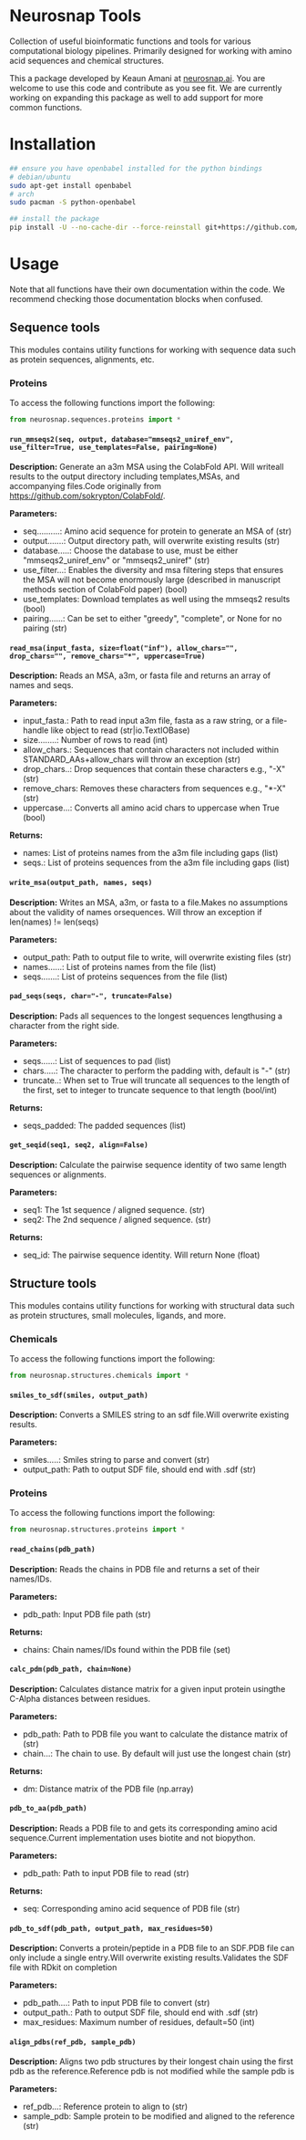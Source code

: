 # Neurosnap Tools
Collection of useful bioinformatic functions and tools for various computational biology pipelines. Primarily designed for working with amino acid sequences and chemical structures.

This a package developed by Keaun Amani at [neurosnap.ai](https://neurosnap.ai/). You are welcome to use this code and contribute as you see fit. We are currently working on expanding this package as well to add support for more common functions.

# Installation
```sh
## ensure you have openbabel installed for the python bindings
# debian/ubuntu
sudo apt-get install openbabel
# arch
sudo pacman -S python-openbabel

## install the package
pip install -U --no-cache-dir --force-reinstall git+https://github.com/KeaunAmani/neurosnap.git
```

# Usage
Note that all functions have their own documentation within the code. We recommend checking those documentation blocks when confused.

## Sequence tools
This modules contains utility functions for working with sequence data such as protein sequences, alignments, etc.

### Proteins
To access the following functions import the following:
```py
from neurosnap.sequences.proteins import *
```

#### `run_mmseqs2(seq, output, database="mmseqs2_uniref_env", use_filter=True, use_templates=False, pairing=None)`

**Description:**
Generate an a3m MSA using the ColabFold API. Will writeall results to the output directory including templates,MSAs, and accompanying files.Code originally from https://github.com/sokrypton/ColabFold/.

**Parameters:**
- seq..........: Amino acid sequence for protein to generate an MSA of (str)
- output.......: Output directory path, will overwrite existing results (str)
- database.....: Choose the database to use, must be either "mmseqs2_uniref_env" or "mmseqs2_uniref" (str)
- use_filter...: Enables the diversity and msa filtering steps that ensures the MSA will not become enormously large (described in manuscript methods section of ColabFold paper) (bool)
- use_templates: Download templates as well using the mmseqs2 results (bool)
- pairing......: Can be set to either "greedy", "complete", or None for no pairing (str)

#### `read_msa(input_fasta, size=float("inf"), allow_chars="", drop_chars="", remove_chars="*", uppercase=True)`

**Description:**
Reads an MSA, a3m, or fasta file and returns an array of names and seqs.

**Parameters:**
- input_fasta.: Path to read input a3m file, fasta as a raw string, or a file-handle like object to read (str|io.TextIOBase)
- size........: Number of rows to read (int)
- allow_chars.: Sequences that contain characters not included within STANDARD_AAs+allow_chars will throw an exception (str)
- drop_chars..: Drop sequences that contain these characters e.g., "-X" (str)
- remove_chars: Removes these characters from sequences e.g., "*-X" (str)
- uppercase...: Converts all amino acid chars to uppercase when True (bool)

**Returns:**
- names: List of proteins names from the a3m file including gaps (list<str>)
- seqs.: List of proteins sequences from the a3m file including gaps (list<str>)

#### `write_msa(output_path, names, seqs)`

**Description:**
Writes an MSA, a3m, or fasta to a file.Makes no assumptions about the validity of names orsequences. Will throw an exception if len(names) != len(seqs)

**Parameters:**
- output_path: Path to output file to write, will overwrite existing files (str)
- names......: List of proteins names from the file (list<str>)
- seqs.......: List of proteins sequences from the file (list<str>)

#### `pad_seqs(seqs, char="-", truncate=False)`

**Description:**
Pads all sequences to the longest sequences lengthusing a character from the right side.

**Parameters:**
- seqs......: List of sequences to pad (list<str>)
- chars.....: The character to perform the padding with, default is "-" (str)
- truncate..: When set to True will truncate all sequences to the length of the first, set to integer to truncate sequence to that length (bool/int)

**Returns:**
- seqs_padded: The padded sequences (list<str>)

#### `get_seqid(seq1, seq2, align=False)`

**Description:**
Calculate the pairwise sequence identity of two same length sequences or alignments.

**Parameters:**
- seq1: The 1st sequence / aligned sequence. (str)
- seq2: The 2nd sequence / aligned sequence. (str)

**Returns:**
- seq_id: The pairwise sequence identity. Will return None  (float)


## Structure tools
This modules contains utility functions for working with structural data such as protein structures, small molecules, ligands, and more.

### Chemicals
To access the following functions import the following:
```py
from neurosnap.structures.chemicals import *
```

#### `smiles_to_sdf(smiles, output_path)`

**Description:**
Converts a SMILES string to an sdf file.Will overwrite existing results.

**Parameters:**
- smiles.....: Smiles string to parse and convert (str)
- output_path: Path to output SDF file, should end with .sdf (str)


### Proteins
To access the following functions import the following:
```py
from neurosnap.structures.proteins import *
```

#### `read_chains(pdb_path)`

**Description:**
Reads the chains in PDB file and returns a set of their names/IDs.

**Parameters:**
- pdb_path: Input PDB file path (str)

**Returns:**
- chains: Chain names/IDs found within the PDB file (set<str>)

#### `calc_pdm(pdb_path, chain=None)`

**Description:**
Calculates distance matrix for a given input protein usingthe C-Alpha distances between residues.

**Parameters:**
- pdb_path: Path to PDB file you want to calculate the distance matrix of (str)
- chain...: The chain to use. By default will just use the longest chain (str)

**Returns:**
- dm: Distance matrix of the PDB file (np.array)

#### `pdb_to_aa(pdb_path)`

**Description:**
Reads a PDB file to and gets its corresponding amino acid sequence.Current implementation uses biotite and not biopython.

**Parameters:**
- pdb_path: Path to input PDB file to read (str)

**Returns:**
- seq: Corresponding amino acid sequence of PDB file (str)

#### `pdb_to_sdf(pdb_path, output_path, max_residues=50)`

**Description:**
Converts a protein/peptide in a PDB file to an SDF.PDB file can only include a single entry.Will overwrite existing results.Validates the SDF file with RDkit on completion

**Parameters:**
- pdb_path....: Path to input PDB file to convert (str)
- output_path.: Path to output SDF file, should end with .sdf (str)
- max_residues: Maximum number of residues, default=50 (int)


#### `align_pdbs(ref_pdb, sample_pdb)`
**Description:**
Aligns two pdb structures by their longest chain using the first pdb as the reference.Reference pdb is not modified while the sample pdb is

**Parameters:**
- ref_pdb...: Reference protein to align to (str)
- sample_pdb: Sample protein to be modified and aligned to the reference (str)



<!-- ## Package Structure
This package is organized into the following sections:
```
neurosnap/
├── sequences
├── pyproject.toml
├── README.md
├── src/
│   └── example_package_YOUR_USERNAME_HERE/
│       ├── __init__.py
│       └── example.py
└── tests/
``` -->
